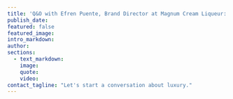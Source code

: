 ```yaml
---
title: 'Q&O with Efren Puente, Brand Director at Magnum Cream Liqueur: Trends in the Spirits Category'
publish_date:
featured: false
featured_image:
intro_markdown:
author:
sections:
  - text_markdown:
    image:
    quote:
    video:
contact_tagline: "Let's start a conversation about luxury."
---
```


